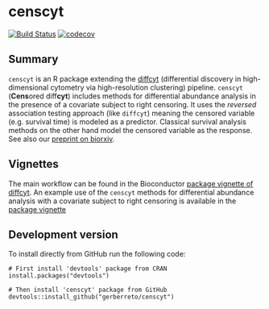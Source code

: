 # censcyt

[![Build Status](https://travis-ci.org/retogerber/censcyt.svg?branch=main)](https://travis-ci.org/retogerber/censcyt)
[![codecov](https://codecov.io/gh/retogerber/censcyt/branch/main/graph/badge.svg)](https://codecov.io/gh/retogerber/censcyt)

## Summary

`censcyt` is an R package extending the [diffcyt](https://github.com/lmweber/diffcyt) (differential discovery in high-dimensional cytometry via high-resolution clustering) pipeline. `censcyt` (**Cens**ored diff**cyt**) includes methods for differential abundance analysis in the presence of a covariate subject to right censoring. It uses the *reversed* association testing approach (like `diffcyt`) meaning the censored variable (e.g. survival time) is modeled as a predictor. Classical survival analysis methods on the other hand model the censored variable as the response. See also our [preprint on biorxiv](https://www.biorxiv.org/content/10.1101/2020.11.09.374447v1).


## Vignettes

The main workflow can be found in the Bioconductor [package vignette of diffcyt](http://bioconductor.org/packages/release/bioc/vignettes/diffcyt/inst/doc/diffcyt_workflow.html). 
An example use of the `censcyt` methods for differential abundance analysis with a covariate subject to right censoring is 
available in the [package vignette](https://github.com/retogerber/censcyt/blob/main/vignettes/censored_covariate.Rmd)


## Development version

To install directly from GitHub run the following code:
```{r}
# First install 'devtools' package from CRAN
install.packages("devtools")

# Then install 'censcyt' package from GitHub
devtools::install_github("gerberreto/censcyt")
```

